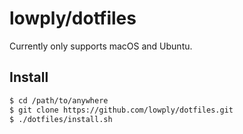 # lowply/dotfiles

Currently only supports macOS and Ubuntu.

## Install

```bash
$ cd /path/to/anywhere
$ git clone https://github.com/lowply/dotfiles.git
$ ./dotfiles/install.sh
```